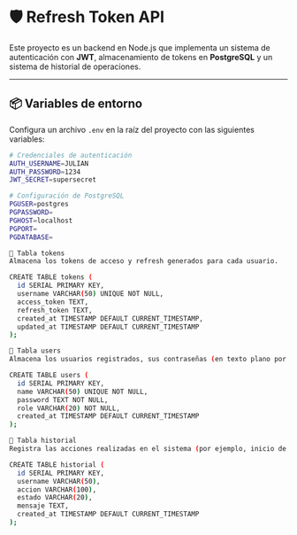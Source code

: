 # 🛡️ Refresh Token API

Este proyecto es un backend en Node.js que implementa un sistema de autenticación con **JWT**, almacenamiento de tokens en **PostgreSQL** y un sistema de historial de operaciones.

---

## 📦 Variables de entorno

Configura un archivo `.env` en la raíz del proyecto con las siguientes variables:

```bash
# Credenciales de autenticación
AUTH_USERNAME=JULIAN
AUTH_PASSWORD=1234
JWT_SECRET=supersecret

# Configuración de PostgreSQL
PGUSER=postgres
PGPASSWORD=
PGHOST=localhost
PGPORT=
PGDATABASE=

🔑 Tabla tokens
Almacena los tokens de acceso y refresh generados para cada usuario.

CREATE TABLE tokens (
  id SERIAL PRIMARY KEY,
  username VARCHAR(50) UNIQUE NOT NULL,
  access_token TEXT,
  refresh_token TEXT,
  created_at TIMESTAMP DEFAULT CURRENT_TIMESTAMP,
  updated_at TIMESTAMP DEFAULT CURRENT_TIMESTAMP
);

👤 Tabla users
Almacena los usuarios registrados, sus contraseñas (en texto plano por ahora, se recomienda hashearlas en producción) y sus roles.

CREATE TABLE users (
  id SERIAL PRIMARY KEY,
  name VARCHAR(50) UNIQUE NOT NULL,
  password TEXT NOT NULL,
  role VARCHAR(20) NOT NULL,
  created_at TIMESTAMP DEFAULT CURRENT_TIMESTAMP
);

📝 Tabla historial
Registra las acciones realizadas en el sistema (por ejemplo, inicio de sesión exitoso o fallido).

CREATE TABLE historial (
  id SERIAL PRIMARY KEY,
  username VARCHAR(50),
  accion VARCHAR(100),
  estado VARCHAR(20),
  mensaje TEXT,
  created_at TIMESTAMP DEFAULT CURRENT_TIMESTAMP
);
